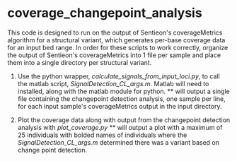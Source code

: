 # coverage_changepoint_analysis
This code is designed to run on the output of Sentieon's coverageMetrics algorithm for a structural variant, which generates per-base coverage data for an input bed range. In order for these scripts to work correctly, organize the output of Sentieon's coverageMetrics into 1 file per sample and place them into a single directory per structural variant. 

1. Use the python wrapper, *calculate_signals_from_input_loci.py*, to call the matlab script, *SignalDetection_CL_args.m*. Matlab will need to installed, along with the matlab module for python. 
** will output a single file containing the changepoint detection analysis, one sample per line, for each input sample's coverageMetrics output in the input directory.

2. Plot the coverage data along with output from the changepoint detection analysis with *plot_coverage.py*
** will output a plot with a maximum of 25 individuals with bolded names of individuals where the *SignalDetection_CL_args.m* determined there was a variant based on change point detection. 
